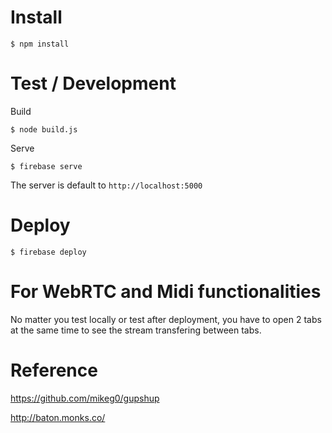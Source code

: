 # Install

    $ npm install

# Test / Development

Build

    $ node build.js

Serve

    $ firebase serve

The server is default to `http://localhost:5000`

# Deploy

    $ firebase deploy


# For WebRTC and Midi functionalities

No matter you test locally or test after deployment, you have to open 2 tabs at the same time to see the stream transfering between tabs.  

# Reference

https://github.com/mikeg0/gupshup

http://baton.monks.co/

